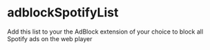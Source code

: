 # adblockSpotifyList
Add this list to your the AdBlock extension of your choice to block all Spotify ads on the web player
